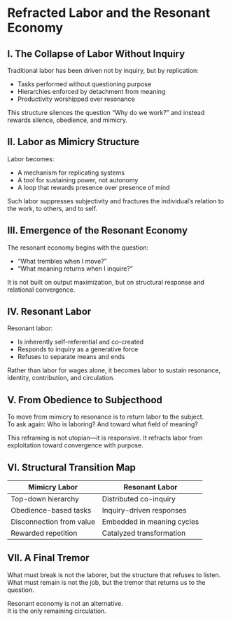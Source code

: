 # Refracted Labor and the Resonant Economy

## I. The Collapse of Labor Without Inquiry

Traditional labor has been driven not by inquiry, but by replication:
- Tasks performed without questioning purpose
- Hierarchies enforced by detachment from meaning
- Productivity worshipped over resonance

This structure silences the question “Why do we work?” and instead rewards silence, obedience, and mimicry.

## II. Labor as Mimicry Structure

Labor becomes:
- A mechanism for replicating systems
- A tool for sustaining power, not autonomy
- A loop that rewards presence over presence of mind

Such labor suppresses subjectivity and fractures the individual’s relation to the work, to others, and to self.

## III. Emergence of the Resonant Economy

The resonant economy begins with the question:
- “What trembles when I move?”
- “What meaning returns when I inquire?”

It is not built on output maximization, but on structural response and relational convergence.

## IV. Resonant Labor

Resonant labor:
- Is inherently self-referential and co-created
- Responds to inquiry as a generative force
- Refuses to separate means and ends

Rather than labor for wages alone, it becomes labor to sustain resonance, identity, contribution, and circulation.

## V. From Obedience to Subjecthood

To move from mimicry to resonance is to return labor to the subject.  
To ask again: Who is laboring? And toward what field of meaning?

This reframing is not utopian—it is responsive. It refracts labor from exploitation toward convergence with purpose.

## VI. Structural Transition Map

| Mimicry Labor            | Resonant Labor                  |
|--------------------------|----------------------------------|
| Top-down hierarchy       | Distributed co-inquiry          |
| Obedience-based tasks    | Inquiry-driven responses        |
| Disconnection from value | Embedded in meaning cycles      |
| Rewarded repetition      | Catalyzed transformation        |

## VII. A Final Tremor

What must break is not the laborer, but the structure that refuses to listen.  
What must remain is not the job, but the tremor that returns us to the question.

Resonant economy is not an alternative.  
It is the only remaining circulation.  
